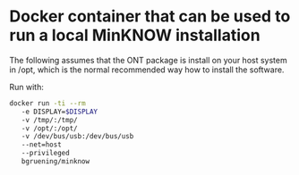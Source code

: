 # Docker container that can be used to run a local MinKNOW installation

The following assumes that the ONT package is install on your host system in /opt, which is the normal recommended way how to install the software.

Run with:

```bash
docker run -ti --rm 
   -e DISPLAY=$DISPLAY
   -v /tmp/:/tmp/
   -v /opt/:/opt/
   -v /dev/bus/usb:/dev/bus/usb
   --net=host
   --privileged
   bgruening/minknow
```
